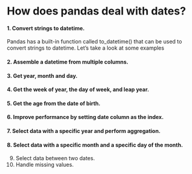 # How does pandas deal with dates? 
#### 1. Convert strings to datetime.<br/>
Pandas has a built-in function called to_datetime() that can be used to convert strings to datetime. Let’s take a look at some examples
#### 2. Assemble a datetime from multiple columns.<br/>
#### 3. Get year, month and day.<br/>
#### 4. Get the week of year, the day of week, and leap year.<br/>
#### 5. Get the age from the date of birth.<br/>
#### 6. Improve performance by setting date column as the index.<br/>
#### 7. Select data with a specific year and perform aggregation.<br/>
#### 8. Select data with a specific month and a specific day of the month.<br/>
9. Select data between two dates.<br/>
10. Handle missing values.<br/>
